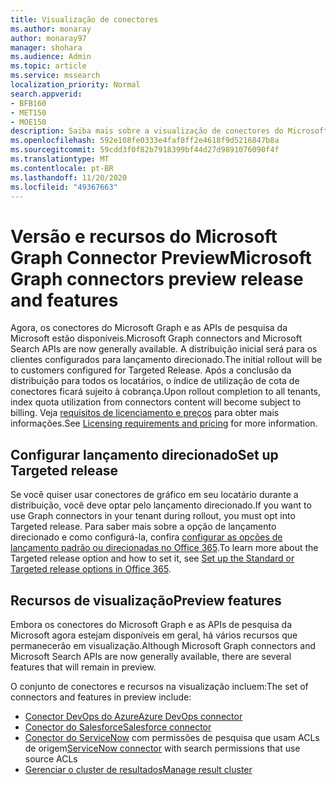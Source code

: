 ```yaml
---
title: Visualização de conectores
ms.author: monaray
author: monaray97
manager: shohara
ms.audience: Admin
ms.topic: article
ms.service: mssearch
localization_priority: Normal
search.appverid:
- BFB160
- MET150
- MOE150
description: Saiba mais sobre a visualização de conectores do Microsoft Graph para o Microsoft Search.
ms.openlocfilehash: 592e108fe0333e4faf8ff2e4618f9d5216847b8a
ms.sourcegitcommit: 59cdd3f0f82b7918399bf44d27d9891076090f4f
ms.translationtype: MT
ms.contentlocale: pt-BR
ms.lasthandoff: 11/20/2020
ms.locfileid: "49367663"
---
```

# <a name="microsoft-graph-connectors-preview-release-and-features"></a><span data-ttu-id="2b731-103">Versão e recursos do Microsoft Graph Connector Preview</span><span class="sxs-lookup"><span data-stu-id="2b731-103">Microsoft Graph connectors preview release and features</span></span>

<span data-ttu-id="2b731-104">Agora, os conectores do Microsoft Graph e as APIs de pesquisa da Microsoft estão disponíveis.</span><span class="sxs-lookup"><span data-stu-id="2b731-104">Microsoft Graph connectors and Microsoft Search APIs are now generally available.</span></span> <span data-ttu-id="2b731-105">A distribuição inicial será para os clientes configurados para lançamento direcionado.</span><span class="sxs-lookup"><span data-stu-id="2b731-105">The initial rollout will be to customers configured for Targeted Release.</span></span> <span data-ttu-id="2b731-106">Após a conclusão da distribuição para todos os locatários, o índice de utilização de cota de conectores ficará sujeito à cobrança.</span><span class="sxs-lookup"><span data-stu-id="2b731-106">Upon rollout completion to all tenants, index quota utilization from connectors content will become subject to billing.</span></span> <span data-ttu-id="2b731-107">Veja [requisitos de licenciamento e preços](licensing.md) para obter mais informações.</span><span class="sxs-lookup"><span data-stu-id="2b731-107">See [Licensing requirements and pricing](licensing.md) for more information.</span></span>

## <a name="set-up-targeted-release"></a><span data-ttu-id="2b731-108">Configurar lançamento direcionado</span><span class="sxs-lookup"><span data-stu-id="2b731-108">Set up Targeted release</span></span>

<span data-ttu-id="2b731-109">Se você quiser usar conectores de gráfico em seu locatário durante a distribuição, você deve optar pelo lançamento direcionado.</span><span class="sxs-lookup"><span data-stu-id="2b731-109">If you want to use Graph connectors in your tenant during rollout, you must opt into Targeted release.</span></span> <span data-ttu-id="2b731-110">Para saber mais sobre a opção de lançamento direcionado e como configurá-la, confira [configurar as opções de lançamento padrão ou direcionadas no Office 365](https://docs.microsoft.com/office365/admin/manage/release-options-in-office-365?view=o365-worldwide).</span><span class="sxs-lookup"><span data-stu-id="2b731-110">To learn more about the Targeted release option and how to set it, see [Set up the Standard or Targeted release options in Office 365](https://docs.microsoft.com/office365/admin/manage/release-options-in-office-365?view=o365-worldwide).</span></span>

## <a name="preview-features"></a><span data-ttu-id="2b731-111">Recursos de visualização</span><span class="sxs-lookup"><span data-stu-id="2b731-111">Preview features</span></span>

<span data-ttu-id="2b731-112">Embora os conectores do Microsoft Graph e as APIs de pesquisa da Microsoft agora estejam disponíveis em geral, há vários recursos que permanecerão em visualização.</span><span class="sxs-lookup"><span data-stu-id="2b731-112">Although Microsoft Graph connectors and Microsoft Search APIs are now generally available, there are several features that will remain in preview.</span></span>

<span data-ttu-id="2b731-113">O conjunto de conectores e recursos na visualização incluem:</span><span class="sxs-lookup"><span data-stu-id="2b731-113">The set of connectors and features in preview include:</span></span>

* [<span data-ttu-id="2b731-114">Conector DevOps do Azure</span><span class="sxs-lookup"><span data-stu-id="2b731-114">Azure DevOps connector</span></span>](azure-devops-connector.md)
* [<span data-ttu-id="2b731-115">Conector do Salesforce</span><span class="sxs-lookup"><span data-stu-id="2b731-115">Salesforce connector</span></span>](salesforce-connector.md)
* <span data-ttu-id="2b731-116">[Conector do ServiceNow](servicenow.md) com permissões de pesquisa que usam ACLs de origem</span><span class="sxs-lookup"><span data-stu-id="2b731-116">[ServiceNow connector](servicenow.md) with search permissions that use source ACLs</span></span>
* [<span data-ttu-id="2b731-117">Gerenciar o cluster de resultados</span><span class="sxs-lookup"><span data-stu-id="2b731-117">Manage result cluster</span></span>](result-cluster.md)